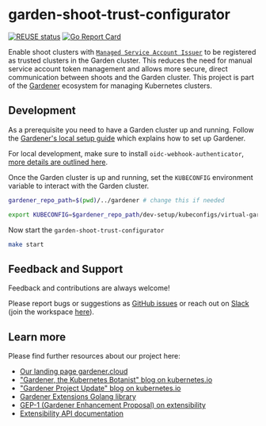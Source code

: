 # garden-shoot-trust-configurator

[![REUSE status](https://api.reuse.software/badge/github.com/gardener/garden-shoot-trust-configurator)](https://api.reuse.software/info/github.com/gardener/garden-shoot-trust-configurator)
[![Go Report Card](https://goreportcard.com/badge/github.com/gardener/garden-shoot-trust-configurator)](https://goreportcard.com/report/github.com/gardener/garden-shoot-trust-configurator)

Enable shoot clusters with [`Managed Service Account Issuer`](https://gardener.cloud/docs/gardener/security/shoot_serviceaccounts/#Managed-Service-Account-Issuer) to be registered as trusted clusters in the Garden cluster. This reduces the need for manual service account token management and allows more secure, direct communication between shoots and the Garden cluster. This project is part of the [Gardener](https://gardener.cloud/) ecosystem for managing Kubernetes clusters.

## Development
As a prerequisite you need to have a Garden cluster up and running. Follow the [Gardener's local setup guide](https://github.com/gardener/gardener/blob/master/docs/deployment/getting_started_locally.md#alternative-way-to-set-up-garden-and-seed-leveraging-gardener-operator) which explains how to set up Gardener.

For local development, make sure to install `oidc-webhook-authenticator`, [more details are outlined here](docs/getting-started-locally.md).

Once the Garden cluster is up and running, set the `KUBECONFIG` environment variable to interact with the Garden cluster.

```bash
gardener_repo_path=$(pwd)/../gardener # change this if needed

export KUBECONFIG=$gardener_repo_path/dev-setup/kubeconfigs/virtual-garden/kubeconfig
```

Now start the `garden-shoot-trust-configurator`
```bash
make start
```

## Feedback and Support

Feedback and contributions are always welcome!

Please report bugs or suggestions as [GitHub issues](https://github.com/gardener/garden-shoot-trust-configurator/issues) or reach out on [Slack](https://gardener-cloud.slack.com/) (join the workspace [here](https://gardener.cloud/community)).

## Learn more

Please find further resources about our project here:

* [Our landing page gardener.cloud](https://gardener.cloud/)
* ["Gardener, the Kubernetes Botanist" blog on kubernetes.io](https://kubernetes.io/blog/2018/05/17/gardener/)
* ["Gardener Project Update" blog on kubernetes.io](https://kubernetes.io/blog/2019/12/02/gardener-project-update/)
* [Gardener Extensions Golang library](https://godoc.org/github.com/gardener/gardener/extensions/pkg)
* [GEP-1 (Gardener Enhancement Proposal) on extensibility](https://github.com/gardener/gardener/blob/master/docs/proposals/01-extensibility.md)
* [Extensibility API documentation](https://github.com/gardener/gardener/tree/master/docs/extensions)
